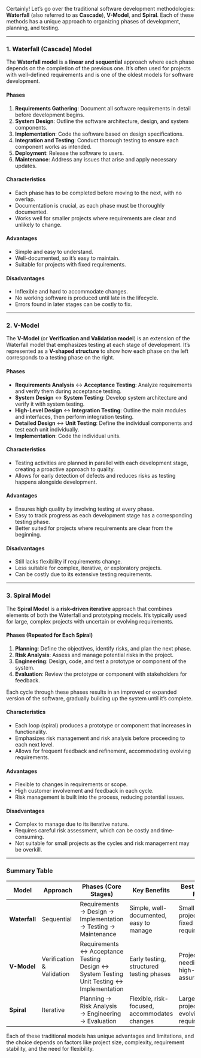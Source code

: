 Certainly! Let’s go over the traditional software development methodologies: **Waterfall** (also referred to as **Cascade**), **V-Model**, and **Spiral**. Each of these methods has a unique approach to organizing phases of development, planning, and testing.

---

### 1. **Waterfall (Cascade) Model**

The **Waterfall model** is a **linear and sequential** approach where each phase depends on the completion of the previous one. It’s often used for projects with well-defined requirements and is one of the oldest models for software development.

#### **Phases**
1. **Requirements Gathering**: Document all software requirements in detail before development begins.
2. **System Design**: Outline the software architecture, design, and system components.
3. **Implementation**: Code the software based on design specifications.
4. **Integration and Testing**: Conduct thorough testing to ensure each component works as intended.
5. **Deployment**: Release the software to users.
6. **Maintenance**: Address any issues that arise and apply necessary updates.

#### **Characteristics**
- Each phase has to be completed before moving to the next, with no overlap.
- Documentation is crucial, as each phase must be thoroughly documented.
- Works well for smaller projects where requirements are clear and unlikely to change.

#### **Advantages**
- Simple and easy to understand.
- Well-documented, so it’s easy to maintain.
- Suitable for projects with fixed requirements.

#### **Disadvantages**
- Inflexible and hard to accommodate changes.
- No working software is produced until late in the lifecycle.
- Errors found in later stages can be costly to fix.

---

### 2. **V-Model**

The **V-Model** (or **Verification and Validation model**) is an extension of the Waterfall model that emphasizes testing at each stage of development. It’s represented as a **V-shaped structure** to show how each phase on the left corresponds to a testing phase on the right.

#### **Phases**
- **Requirements Analysis** ↔ **Acceptance Testing**: Analyze requirements and verify them during acceptance testing.
- **System Design** ↔ **System Testing**: Develop system architecture and verify it with system testing.
- **High-Level Design** ↔ **Integration Testing**: Outline the main modules and interfaces, then perform integration testing.
- **Detailed Design** ↔ **Unit Testing**: Define the individual components and test each unit individually.
- **Implementation**: Code the individual units.

#### **Characteristics**
- Testing activities are planned in parallel with each development stage, creating a proactive approach to quality.
- Allows for early detection of defects and reduces risks as testing happens alongside development.

#### **Advantages**
- Ensures high quality by involving testing at every phase.
- Easy to track progress as each development stage has a corresponding testing phase.
- Better suited for projects where requirements are clear from the beginning.

#### **Disadvantages**
- Still lacks flexibility if requirements change.
- Less suitable for complex, iterative, or exploratory projects.
- Can be costly due to its extensive testing requirements.

---

### 3. **Spiral Model**

The **Spiral Model** is a **risk-driven iterative** approach that combines elements of both the Waterfall and prototyping models. It’s typically used for large, complex projects with uncertain or evolving requirements.

#### **Phases (Repeated for Each Spiral)**
1. **Planning**: Define the objectives, identify risks, and plan the next phase.
2. **Risk Analysis**: Assess and manage potential risks in the project.
3. **Engineering**: Design, code, and test a prototype or component of the system.
4. **Evaluation**: Review the prototype or component with stakeholders for feedback.

Each cycle through these phases results in an improved or expanded version of the software, gradually building up the system until it’s complete.

#### **Characteristics**
- Each loop (spiral) produces a prototype or component that increases in functionality.
- Emphasizes risk management and risk analysis before proceeding to each next level.
- Allows for frequent feedback and refinement, accommodating evolving requirements.

#### **Advantages**
- Flexible to changes in requirements or scope.
- High customer involvement and feedback in each cycle.
- Risk management is built into the process, reducing potential issues.

#### **Disadvantages**
- Complex to manage due to its iterative nature.
- Requires careful risk assessment, which can be costly and time-consuming.
- Not suitable for small projects as the cycles and risk management may be overkill.

---

### **Summary Table**

| Model        | Approach           | Phases (Core Stages)                                       | Key Benefits                         | Best Suited For                           |
|--------------|--------------------|------------------------------------------------------------|--------------------------------------|-------------------------------------------|
| **Waterfall**  | Sequential        | Requirements → Design → Implementation → Testing → Maintenance | Simple, well-documented, easy to manage | Small projects with fixed requirements    |
| **V-Model**    | Verification & Validation | Requirements ↔ Acceptance Testing <br> Design ↔ System Testing <br> Unit Testing ↔ Implementation  | Early testing, structured testing phases | Projects needing high-quality assurance   |
| **Spiral**     | Iterative         | Planning → Risk Analysis → Engineering → Evaluation        | Flexible, risk-focused, accommodates changes | Large projects with evolving requirements |

Each of these traditional models has unique advantages and limitations, and the choice depends on factors like project size, complexity, requirement stability, and the need for flexibility.
